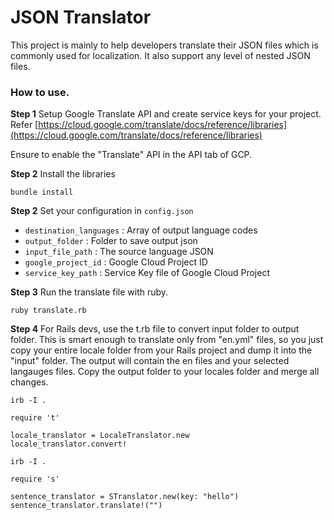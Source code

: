 # JSON Translator
This project is mainly to help developers translate their JSON files which is commonly used for localization. It also support any level of nested JSON files.

### How to use.
__Step 1__
Setup Google Translate API and create service keys for your project. Refer [https://cloud.google.com/translate/docs/reference/libraries](https://cloud.google.com/translate/docs/reference/libraries)

Ensure to enable the "Translate" API in the API tab of GCP.

__Step 2__
Install the libraries

```
bundle install
```

__Step 2__
Set your configuration in `config.json`
- `destination_languages` : Array of output language codes
- `output_folder` : Folder to save output json
- `input_file_path` : The source language JSON
- `google_project_id` : Google Cloud Project ID
- `service_key_path` : Service Key file of Google Cloud Project

__Step 3__
Run the translate file with ruby.

```
ruby translate.rb
```

__Step 4__
For Rails devs, use the t.rb file to convert input folder to output folder. This is smart enough to translate only from "en.yml" files, so you just copy your entire locale folder from your Rails project and dump it into the "input" folder. The output will contain the en files and your selected langauges files. Copy the output folder to your locales folder and merge all changes.

```
irb -I .

require 't'

locale_translator = LocaleTranslator.new
locale_translator.convert!
```

```
irb -I .

require 's'

sentence_translator = STranslator.new(key: "hello")
sentence_translator.translate!("")
```